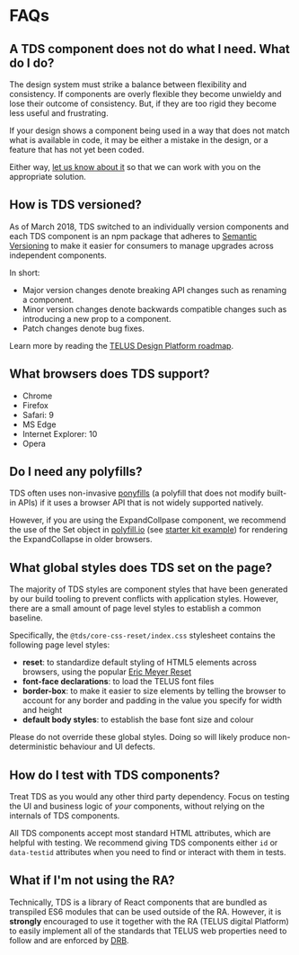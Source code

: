 # FAQs

## A TDS component does not do what I need. What do I do?

The design system must strike a balance between flexibility and consistency. If components are overly flexible they become unwieldy and lose their outcome of consistency. But, if they are too rigid they become less useful and frustrating.

If your design shows a component being used in a way that does not match what is available in code, it may be either a mistake in the design, or a feature that has not yet been coded.

Either way, [let us know about it](contact.md) so that we can work with you on the appropriate solution.

## How is TDS versioned?

As of March 2018, TDS switched to an individually version components and each TDS component is an npm package that adheres to [Semantic Versioning](https://semver.org/) to make it easier for consumers to manage upgrades across independent components.

In short:

* Major version changes denote breaking API changes such as renaming a component.
* Minor version changes denote backwards compatible changes such as introducing a new prop to a component.
* Patch changes denote bug fixes.

Learn more by reading the [TELUS Design Platform roadmap](roadmap.md).

## What browsers does TDS support?

* Chrome
* Firefox
* Safari: 9
* MS Edge
* Internet Explorer: 10
* Opera

## Do I need any polyfills?

TDS often uses non-invasive [ponyfills](https://github.com/sindresorhus/ponyfill) (a polyfill that does
not modify built-in APIs) if it uses a browser API that is not widely supported natively.

However, if you are using the ExpandCollpase component, we recommend the use of the Set object in [polyfill.io](https://polyfill.io/v2/docs/) (see
[starter kit example][starter-kit-polyfill]) for rendering the ExpandCollapse in older browsers.

## What global styles does TDS set on the page?

The majority of TDS styles are component styles that have been generated by our build tooling to prevent conflicts with application styles. However, there are a small amount of page level styles to establish a common baseline.

Specifically, the `@tds/core-css-reset/index.css` stylesheet contains the following page level styles:

* **reset**: to standardize default styling of HTML5 elements across browsers, using the popular [Eric Meyer Reset](http://meyerweb.com/eric/tools/css/reset/)
* **font-face declarations**: to load the TELUS font files
* **border-box**: to make it easier to size elements by telling the browser to account for any border and padding in the value you specify for width and height
* **default body styles**: to establish the base font size and colour

Please do not override these global styles. Doing so will likely produce non-deterministic behaviour and UI defects.

## How do I test with TDS components?

Treat TDS as you would any other third party dependency. Focus on testing the UI and business logic of _your_ components, without relying on the internals of TDS components.

All TDS components accept most standard HTML attributes, which are helpful with testing. We recommend giving TDS components either `id` or `data-testid` attributes when you need to find or interact with them in tests.

## What if I'm not using the RA?

Technically, TDS is a library of React components that are bundled as transpiled ES6 modules that can be used outside of the RA. However, it is **strongly** encouraged to use it together with the RA (TELUS digital Platform) to easily implement all of the standards that TELUS web properties need to follow and are enforced by [DRB](https://drb.telus.com).

[starter-kit-polyfill]: https://github.com/telusdigital/telus-isomorphic-starter-kit/blob/4d2ab3608c6868f9ab10429e6037fb4f26372686/ui/src/server/registerServerSideRenderMiddleware.jsx#L131
